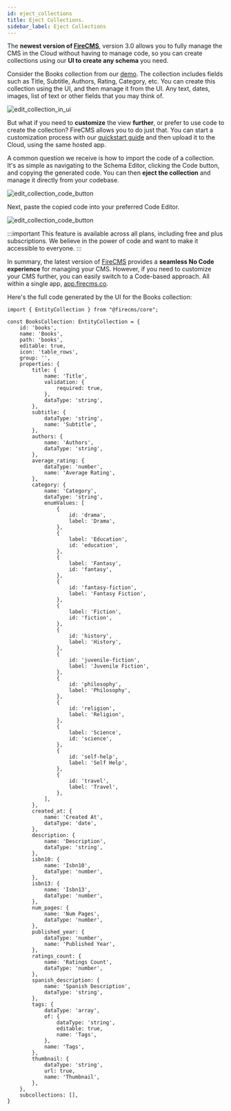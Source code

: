 ```yaml
---
id: eject_collections
title: Eject Collections.
sidebar_label: Eject Collections
---
```


The **newest version of [FireCMS](https://app.firecms.co)**, version 3.0 allows you to fully manage the CMS in the Cloud
without having to manage code, so you can create collections using our **UI to create any schema** you need.

Consider the Books collection from our [demo](https://demo.firecms.co). The collection includes fields such as Title,
Subtitle, Authors, Rating, Category, etc. You can create this collection using the UI, and then manage it from the UI.
Any text, dates, images, list of text or other fields that you may think of.

![edit_collection_in_ui](/img/docs/collections/eject_collections_book_collection.png)

But what if you need to **customize** the view **further**, or prefer to use code to create the collection? FireCMS
allows you to do just that. You can start a customization process with
our [quickstart guide](https://firecms.co/docs/cloud/quickstart) and then upload it to the Cloud, using the same
hosted app.

A common question we receive is how to import the code of a collection. It's as simple as navigating to the Schema
Editor, clicking the Code button, and copying the generated code. You can then **eject the collection** and manage it
directly from your codebase.

![edit_collection_code_button](/img/docs/collections/eject_collections_code_button.png)

Next, paste the copied code into your preferred Code Editor.

![edit_collection_code_button](/img/docs/collections/eject_collections_code.png)

:::important
This feature is available across all plans, including free and plus subscriptions. We believe in the power of code and
want to make it accessible to everyone.
:::

In summary, the latest version of [FireCMS](https://app.firecms.co) provides a **seamless No Code experience** for
managing your CMS. However, if you need to customize your CMS further, you can easily switch to a Code-based approach.
All within a single app, [app.firecms.co](https://www.notion.so/e8af421701bb440ebcc4ef4ce265e9ad?pvs=21).

Here's the full code generated by the UI for the Books collection:

```tsx
import { EntityCollection } from "@firecms/core";

const BooksCollection: EntityCollection = {
    id: 'books',
    name: 'Books',
    path: 'books',
    editable: true,
    icon: 'table_rows',
    group: '',
    properties: {
        title: {
            name: 'Title',
            validation: {
                required: true,
            },
            dataType: 'string',
        },
        subtitle: {
            dataType: 'string',
            name: 'Subtitle',
        },
        authors: {
            name: 'Authors',
            dataType: 'string',
        },
        average_rating: {
            dataType: 'number',
            name: 'Average Rating',
        },
        category: {
            name: 'Category',
            dataType: 'string',
            enumValues: [
                {
                    id: 'drama',
                    label: 'Drama',
                },
                {
                    label: 'Education',
                    id: 'education',
                },
                {
                    label: 'Fantasy',
                    id: 'fantasy',
                },
                {
                    id: 'fantasy-fiction',
                    label: 'Fantasy Fiction',
                },
                {
                    label: 'Fiction',
                    id: 'fiction',
                },
                {
                    id: 'history',
                    label: 'History',
                },
                {
                    id: 'juvenile-fiction',
                    label: 'Juvenile Fiction',
                },
                {
                    id: 'philosophy',
                    label: 'Philosophy',
                },
                {
                    id: 'religion',
                    label: 'Religion',
                },
                {
                    label: 'Science',
                    id: 'science',
                },
                {
                    id: 'self-help',
                    label: 'Self Help',
                },
                {
                    id: 'travel',
                    label: 'Travel',
                },
            ],
        },
        created_at: {
            name: 'Created At',
            dataType: 'date',
        },
        description: {
            name: 'Description',
            dataType: 'string',
        },
        isbn10: {
            name: 'Isbn10',
            dataType: 'number',
        },
        isbn13: {
            name: 'Isbn13',
            dataType: 'number',
        },
        num_pages: {
            name: 'Num Pages',
            dataType: 'number',
        },
        published_year: {
            dataType: 'number',
            name: 'Published Year',
        },
        ratings_count: {
            name: 'Ratings Count',
            dataType: 'number',
        },
        spanish_description: {
            name: 'Spanish Description',
            dataType: 'string',
        },
        tags: {
            dataType: 'array',
            of: {
                dataType: 'string',
                editable: true,
                name: 'Tags',
            },
            name: 'Tags',
        },
        thumbnail: {
            dataType: 'string',
            url: true,
            name: 'Thumbnail',
        },
    },
    subcollections: [],
}
```
